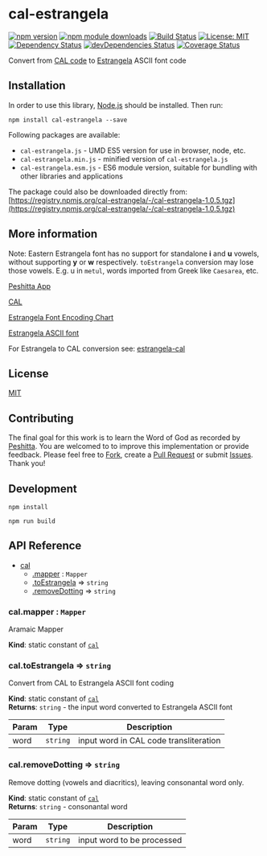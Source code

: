 # cal-estrangela

[![npm version](https://badge.fury.io/js/cal-estrangela.svg)](https://badge.fury.io/js/cal-estrangela)
[![npm module downloads](http://img.shields.io/npm/dt/cal-estrangela.svg)](https://www.npmjs.org/package/cal-estrangela)
[![Build Status](https://travis-ci.org/peshitta/cal-estrangela.svg?branch=master)](https://travis-ci.org/peshitta/cal-estrangela)
[![License: MIT](https://img.shields.io/badge/License-MIT-yellow.svg)](https://github.com/peshitta/cal-estrangela/blob/master/LICENSE)
[![Dependency Status](https://david-dm.org/peshitta/cal-estrangela.svg)](https://david-dm.org/peshitta/cal-estrangela)
[![devDependencies Status](https://david-dm.org/peshitta/cal-estrangela/dev-status.svg)](https://david-dm.org/peshitta/cal-estrangela?type=dev)
[![Coverage Status](https://coveralls.io/repos/github/peshitta/cal-estrangela/badge.svg?branch=master)](https://coveralls.io/github/peshitta/cal-estrangela?branch=master)

Convert from [CAL code](http://cal1.cn.huc.edu/searching/fullbrowser.html) to
[Estrangela](http://www.peshitta.org/initial/standard.html) ASCII font code

## Installation

In order to use this library, [Node.js](https://nodejs.org) should be installed. 
Then run:
```
npm install cal-estrangela --save
```

Following packages are available:
* `cal-estrangela.js` - UMD ES5 version for use in browser, node, etc.
* `cal-estrangela.min.js` - minified version of `cal-estrangela.js`
* `cal-estrangela.esm.js` - ES6 module version, suitable for bundling with other 
libraries and applications

The package could also be downloaded directly from:
[https://registry.npmjs.org/cal-estrangela/-/cal-estrangela-1.0.5.tgz](https://registry.npmjs.org/cal-estrangela/-/cal-estrangela-1.0.5.tgz)

## More information

Note: Eastern Estrangela font has no support for standalone **i** and **u**
vowels, without supporting **y** or **w** respectively. `toEstrangela`
conversion may lose those vowels.
E.g. u in `metul`, words imported from Greek like `Caesarea`, etc.

[Peshitta App](https://peshitta.github.io)

[CAL](http://cal1.cn.huc.edu/searching/fullbrowser.html)

[Estrangela Font Encoding Chart](http://www.peshitta.org/initial/standard.html)

[Estrangela ASCII font](http://www.peshitta.org/initial/software.html)

For Estrangela to CAL conversion see:
[estrangela-cal](https://github.com/peshitta/estrangela-cal)

## License

[MIT](https://github.com/peshitta/cal-estrangela/blob/master/LICENSE)

## Contributing

The final goal for this work is to learn the Word of God as recorded by
[Peshitta](https://en.wikipedia.org/wiki/Peshitta).
You are welcomed to to improve this implementation or provide feedback. Please
feel free to [Fork](https://help.github.com/articles/fork-a-repo/), create a
[Pull Request](https://help.github.com/articles/about-pull-requests/) or
submit [Issues](https://github.com/peshitta/cal-estrangela/issues).
Thank you!

## Development

```
npm install
```
```
npm run build
```

## API Reference

* [cal](#module_cal)
    * [.mapper](#module_cal.mapper) : <code>Mapper</code>
    * [.toEstrangela](#module_cal.toEstrangela) ⇒ <code>string</code>
    * [.removeDotting](#module_cal.removeDotting) ⇒ <code>string</code>

<a name="module_cal.mapper"></a>

### cal.mapper : <code>Mapper</code>
Aramaic Mapper

**Kind**: static constant of [<code>cal</code>](#module_cal)  
<a name="module_cal.toEstrangela"></a>

### cal.toEstrangela ⇒ <code>string</code>
Convert from CAL to Estrangela ASCII font coding

**Kind**: static constant of [<code>cal</code>](#module_cal)  
**Returns**: <code>string</code> - the input word converted to Estrangela ASCII font  

| Param | Type | Description |
| --- | --- | --- |
| word | <code>string</code> | input word in CAL code transliteration |

<a name="module_cal.removeDotting"></a>

### cal.removeDotting ⇒ <code>string</code>
Remove dotting (vowels and diacritics), leaving consonantal word only.

**Kind**: static constant of [<code>cal</code>](#module_cal)  
**Returns**: <code>string</code> - consonantal word  

| Param | Type | Description |
| --- | --- | --- |
| word | <code>string</code> | input word to be processed |

